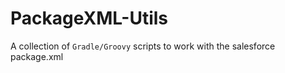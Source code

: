 # PackageXML-Utils

A collection of ``Gradle/Groovy`` scripts to work with the salesforce package.xml

